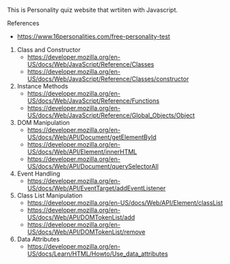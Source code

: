 This is Personality quiz website that wrtiiten with Javascript.

References 
- https://www.16personalities.com/free-personality-test

1. Class and Constructor
    * https://developer.mozilla.org/en-US/docs/Web/JavaScript/Reference/Classes
    * https://developer.mozilla.org/en-US/docs/Web/JavaScript/Reference/Classes/constructor
2. Instance Methods
    * https://developer.mozilla.org/en-US/docs/Web/JavaScript/Reference/Functions
    * https://developer.mozilla.org/en-US/docs/Web/JavaScript/Reference/Global_Objects/Object
3. DOM Manipulation
    * https://developer.mozilla.org/en-US/docs/Web/API/Document/getElementById
    * https://developer.mozilla.org/en-US/docs/Web/API/Element/innerHTML
    * https://developer.mozilla.org/en-US/docs/Web/API/Document/querySelectorAll
4. Event Handling
    * https://developer.mozilla.org/en-US/docs/Web/API/EventTarget/addEventListener
5. Class List Manipulation
    * https://developer.mozilla.org/en-US/docs/Web/API/Element/classList
    * https://developer.mozilla.org/en-US/docs/Web/API/DOMTokenList/add
    * https://developer.mozilla.org/en-US/docs/Web/API/DOMTokenList/remove
6. Data Attributes
    * https://developer.mozilla.org/en-US/docs/Learn/HTML/Howto/Use_data_attributes
